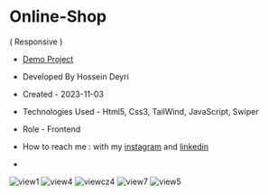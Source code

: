 # Online-Shop
( Responsive )

- [Demo Project](https://hossein-deyri.github.io/Online-Shop/)

- Developed By Hossein Deyri

- Created - 2023-11-03

- Technologies Used - Html5, Css3, TailWind, JavaScript, Swiper

- Role - Frontend

- How to reach me : with my [instagram](https://www.instagram.com/hossein.deyri_web) and [linkedin](https://www.linkedin.com/in/hossein-deyri)
- 
 ![view1](https://github.com/hossein-deyri/Online-Shop/assets/136192436/a7ec81ab-f7e6-4d14-aa0b-9025b9e7d0e4)
![view4](https://github.com/hossein-deyri/Online-Shop/assets/136192436/d942927a-f0a9-4b79-ab86-e2e999dea4cc)
![viewcz4](https://github.com/hossein-deyri/Online-Shop/assets/136192436/10f1cd7d-973b-4b16-8c0e-cb6dadd5ad13)
![view7](https://github.com/hossein-deyri/Online-Shop/assets/136192436/2bbcf09e-858d-45d7-9819-c14d5ae11c7f)
![view5](https://github.com/hossein-deyri/Online-Shop/assets/136192436/4845bbdc-1138-4a41-921b-16ed7080f2cc)





